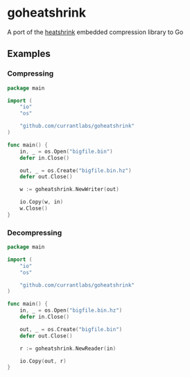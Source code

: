 # goheatshrink

A port of the [heatshrink](http://travis-ci.org/atomicobject/heatshrink) embedded compression library to Go

## Examples

### Compressing

```go
package main

import (
    "io"
	"os"

	"github.com/currantlabs/goheatshrink"
)

func main() {
    in, _ = os.Open("bigfile.bin")
    defer in.Close()

    out, _ = os.Create("bigfile.bin.hz")
    defer out.Close()

    w := goheatshrink.NewWriter(out)

    io.Copy(w, in)
    w.Close()
}
```

### Decompressing

```go
package main

import (
    "io"
	"os"

	"github.com/currantlabs/goheatshrink"
)

func main() {
    in, _ = os.Open("bigfile.bin.hz")
    defer in.Close()

    out, _ = os.Create("bigfile.bin")
    defer out.Close()

    r := goheatshrink.NewReader(in)

    io.Copy(out, r)
}
```